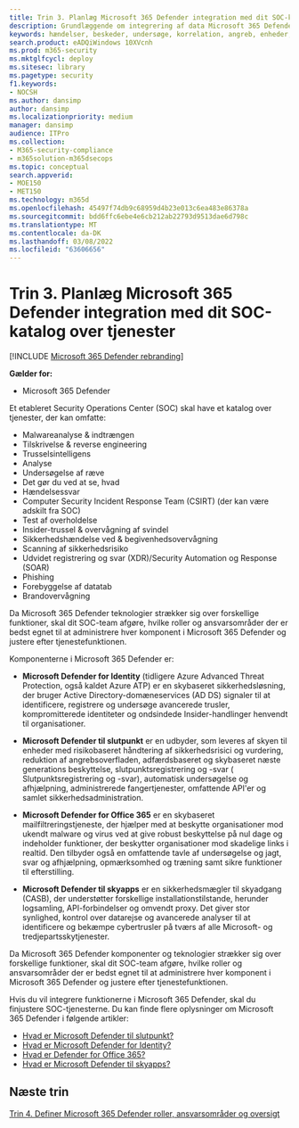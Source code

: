 ```yaml
---
title: Trin 3. Planlæg Microsoft 365 Defender integration med dit SOC-katalog over tjenester
description: Grundlæggende om integrering af data Microsoft 365 Defender dit sikkerhedskatalog over tjenester.
keywords: hændelser, beskeder, undersøge, korrelation, angreb, enheder, brugere, identiteter, identitet, postkasse, mail, 365, microsoft, m365, hændelsesrespons, cyberangreb, secops, sikkerhedshandlinger, soc
search.product: eADQiWindows 10XVcnh
ms.prod: m365-security
ms.mktglfcycl: deploy
ms.sitesec: library
ms.pagetype: security
f1.keywords:
- NOCSH
ms.author: dansimp
author: dansimp
ms.localizationpriority: medium
manager: dansimp
audience: ITPro
ms.collection:
- M365-security-compliance
- m365solution-m365dsecops
ms.topic: conceptual
search.appverid:
- MOE150
- MET150
ms.technology: m365d
ms.openlocfilehash: 45497f74db9c68959d4b23e013c6ea483e86378a
ms.sourcegitcommit: bdd6ffc6ebe4e6cb212ab22793d9513dae6d798c
ms.translationtype: MT
ms.contentlocale: da-DK
ms.lasthandoff: 03/08/2022
ms.locfileid: "63606656"
---
```

# <a name="step-3-plan-for-microsoft-365-defender-integration-with-your-soc-catalog-of-services"></a>Trin 3. Planlæg Microsoft 365 Defender integration med dit SOC-katalog over tjenester

[!INCLUDE [Microsoft 365 Defender rebranding](../includes/microsoft-defender.md)]

**Gælder for:**
- Microsoft 365 Defender

Et etableret Security Operations Center (SOC) skal have et katalog over tjenester, der kan omfatte:

- Malwareanalyse & indtrængen
- Tilskrivelse & reverse engineering
- Trusselsintelligens
- Analyse
- Undersøgelse af ræve
- Det gør du ved at se, hvad
- Hændelsessvar 
- Computer Security Incident Response Team (CSIRT) (der kan være adskilt fra SOC) 
- Test af overholdelse
- Insider-trussel & overvågning af svindel
- Sikkerhedshændelse ved & begivenhedsovervågning 
- Scanning af sikkerhedsrisiko
- Udvidet registrering og svar (XDR)/Security Automation og Response (SOAR)
- Phishing
- Forebyggelse af datatab
- Brandovervågning

Da Microsoft 365 Defender teknologier strækker sig over forskellige funktioner, skal dit SOC-team afgøre, hvilke roller og ansvarsområder der er bedst egnet til at administrere hver komponent i Microsoft 365 Defender og justere efter tjenestefunktionen.

Komponenterne i Microsoft 365 Defender er:

- **Microsoft Defender for Identity** (tidligere Azure Advanced Threat Protection, også kaldet Azure ATP) er en skybaseret sikkerhedsløsning, der bruger Active Directory-domæneservices (AD DS) signaler til at identificere, registrere og undersøge avancerede trusler, kompromitterede identiteter og ondsindede Insider-handlinger henvendt til organisationer.

- **Microsoft Defender til slutpunkt** er en udbyder, som leveres af skyen til enheder med risikobaseret håndtering af sikkerhedsrisici og vurdering, reduktion af angrebsoverfladen, adfærdsbaseret og skybaseret næste generations beskyttelse, slutpunktsregistrering og -svar ( Slutpunktsregistrering og -svar), automatisk undersøgelse og afhjælpning, administrerede fangertjenester, omfattende API'er og samlet sikkerhedsadministration.

 - **Microsoft Defender for Office 365** er en skybaseret mailfiltreringstjeneste, der hjælper med at beskytte organisationer mod ukendt malware og virus ved at give robust beskyttelse på nul dage og indeholder funktioner, der beskytter organisationer mod skadelige links i realtid. Den tilbyder også en omfattende tavle af undersøgelse og jagt, svar og afhjælpning, opmærksomhed og træning samt sikre funktioner til efterstilling.

- **Microsoft Defender til skyapps** er en sikkerhedsmægler til skyadgang (CASB), der understøtter forskellige installationstilstande, herunder logsamling, API-forbindelser og omvendt proxy. Det giver stor synlighed, kontrol over datarejse og avancerede analyser til at identificere og bekæmpe cybertrusler på tværs af alle Microsoft- og tredjepartsskytjenester.

Da Microsoft 365 Defender komponenter og teknologier strækker sig over forskellige funktioner, skal dit SOC-team afgøre, hvilke roller og ansvarsområder der er bedst egnet til at administrere hver komponent i Microsoft 365 Defender og justere efter tjenestefunktionen.

Hvis du vil integrere funktionerne i Microsoft 365 Defender, skal du finjustere SOC-tjenesterne. Du kan finde flere oplysninger om Microsoft 365 Defender i følgende artikler:

- [Hvad er Microsoft Defender til slutpunkt?](/microsoft-365/security/defender-endpoint/microsoft-defender-endpoint)
- [Hvad er Microsoft Defender for Identity?](/defender-for-identity/what-is)
- [Hvad er Defender for Office 365?](/office-365-security/defender-for-office-365)
- [Hvad er Microsoft Defender til skyapps?](/cloud-app-security/what-is-cloud-app-security)

## <a name="next-step"></a>Næste trin

[Trin 4. Definer Microsoft 365 Defender roller, ansvarsområder og oversigt](integrate-microsoft-365-defender-secops-roles.md)
